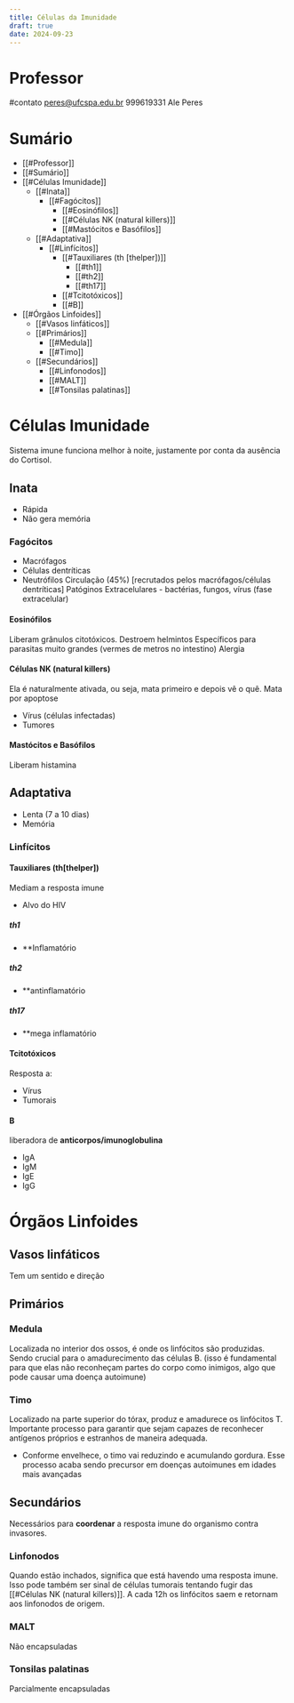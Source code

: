 ```yaml
---
title: Células da Imunidade
draft: true
date: 2024-09-23
---
```

# Professor
#contato
peres@ufcspa.edu.br
999619331
Ale Peres

# Sumário

- [[#Professor]]
- [[#Sumário]]
- [[#Células Imunidade]]
	- [[#Inata]]
		- [[#Fagócitos]]
			- [[#Eosinófilos]]
			- [[#Células NK (natural killers)]]
			- [[#Mastócitos e Basófilos]]
	- [[#Adaptativa]]
		- [[#Linfícitos]]
			- [[#Tauxiliares (th [thelper])]]
				- [[#th1]]
				- [[#th2]]
				- [[#th17]]
			- [[#Tcitotóxicos]]
			- [[#B]]
- [[#Órgãos Linfoides]]
	- [[#Vasos linfáticos]]
	- [[#Primários]]
		- [[#Medula]]
		- [[#Timo]]
	- [[#Secundários]]
		- [[#Linfonodos]]
		- [[#MALT]]
		- [[#Tonsilas palatinas]]


# Células Imunidade
Sistema imune funciona melhor à noite, justamente por conta da ausência do Cortisol.
## Inata
- Rápida
- Não gera memória

### Fagócitos
- Macrófagos
- Células dentríticas
- Neutrófilos
	Circulação (45%) \[recrutados pelos macrófagos/células dentríticas]
Patóginos Extracelulares - bactérias, fungos, vírus (fase extracelular)

#### Eosinófilos
Liberam grânulos citotóxicos. Destroem helmintos
Específicos para parasitas muito grandes (vermes de metros no intestino)
Alergia

#### Células NK (natural killers)
Ela é naturalmente ativada, ou seja, mata primeiro e depois vê o quê. 
Mata por apoptose
- Vírus (células infectadas)
- Tumores

#### Mastócitos e Basófilos
Liberam histamina

## Adaptativa
- Lenta (7 a 10 dias)
- Memória

### Linfícitos
#### Tauxiliares (th\[thelper])
Mediam a resposta imune
- Alvo do HIV
##### th1
- **Inflamatório
##### th2
- **antinflamatório
##### th17
- **mega inflamatório

#### Tcitotóxicos
Resposta a:
- Vírus
- Tumorais

#### B
liberadora de **anticorpos/imunoglobulina**
- IgA
- IgM
- IgE
- IgG

# Órgãos Linfoides

## Vasos linfáticos
Tem um sentido e direção

## Primários
### Medula
Localizada no interior dos ossos, é onde os linfócitos são produzidas. Sendo crucial para o amadurecimento das células B. (isso é fundamental para que elas não reconheçam partes do corpo como inimigos, algo que pode causar uma doença autoimune)

### Timo
Localizado na parte superior do tórax, produz e amadurece os linfócitos T. Importante processo para garantir que sejam capazes de reconhecer antígenos próprios e estranhos de maneira adequada.
- Conforme envelhece, o timo vai reduzindo e acumulando gordura. Esse processo acaba sendo precursor em doenças autoimunes em idades mais avançadas

## Secundários
Necessários para **coordenar** a resposta imune do organismo contra invasores.
### Linfonodos
Quando estão inchados, significa que está havendo uma resposta imune. Isso pode também ser sinal de células tumorais tentando fugir das [[#Células NK (natural killers)]]. 
A cada 12h os linfócitos saem e retornam aos linfonodos de origem.

### MALT
Não encapsuladas

### Tonsilas palatinas
Parcialmente encapsuladas


